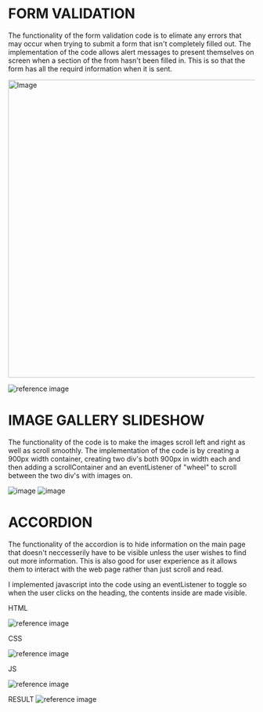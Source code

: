# FORM VALIDATION

The functionality of the form validation code is to elimate any errors that may occur when trying to submit a form that isn't completely filled out. The implementation of the code allows alert messages to present themselves on screen when a section of the from hasn't been filled in. This is so that the form has all the requird information when it is sent.

<img width="607" alt="Image" src="https://github.com/user-attachments/assets/96e152b6-0bf5-481e-bd6c-d07325816290" />

![reference image](/Images/form%20validation%20visual.jpg)

# IMAGE GALLERY SLIDESHOW

The functionality of the code is to make the images scroll left and right as well as scroll smoothly. The implementation of the code is by creating a 900px width container, creating two div's both 900px in width each and then adding a scrollContainer and an eventListener of "wheel" to scroll between the two div's with images on.

![image](/Images/image%20scrolling%20snippet.jpg)
![image](/Images/image%20gallery%20visual.jpg)

# ACCORDION 

The functionality of the accordion is to hide information on the main page that doesn't neccesserily have to be visible unless the user wishes to find out more information. This is also good for user experience as it allows them to interact with the web page rather than just scroll and read.

I implemented javascript into the code using an eventListener to toggle so when the user clicks on the heading, the contents inside are made visible.

HTML

![reference image](/Images/HTML%20Accordion%20Code%20Snippet.jpg)

CSS

![reference image](/Images/CSS%20Accordion%20Code%20Snippet.jpg)

JS

![reference image](/Images/JS%20Accordion%20Code%20Snippet.jpg)

RESULT
![reference image](/Images/Accordion%20Snippet.png)
